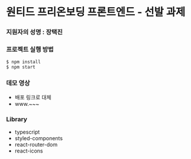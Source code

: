 # 원티드 프리온보딩 프론트엔드 - 선발 과제
### 지원자의 성명 : 장택진
### 프로젝트 실행 방법
```
$ npm install
$ npm start
```
### 데모 영상
- 배포 링크로 대체
- www.~~~
### Library
- typescript
- styled-components
- react-router-dom
- react-icons
